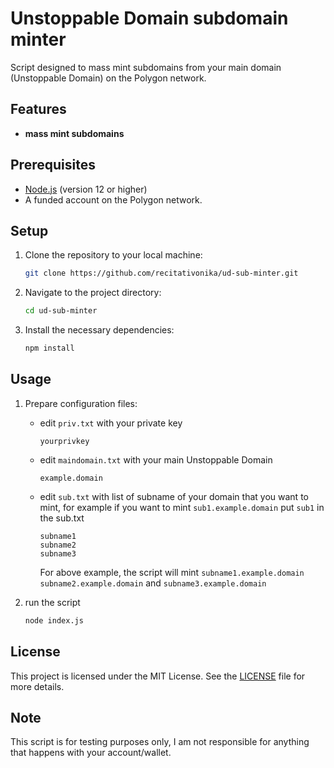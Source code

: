 # Unstoppable Domain subdomain minter

Script designed to mass mint subdomains from your main domain (Unstoppable Domain) on the Polygon network.

## Features

- **mass mint subdomains**

## Prerequisites

- [Node.js](https://nodejs.org/) (version 12 or higher)
- A funded account on the Polygon network.

## Setup

1. Clone the repository to your local machine:
   ```bash
   git clone https://github.com/recitativonika/ud-sub-minter.git
   ```
2. Navigate to the project directory:
   ```bash
   cd ud-sub-minter
   ```
3. Install the necessary dependencies:
   ```bash
   npm install
   ```

## Usage

1. Prepare configuration files:
    - edit `priv.txt` with your private key
        ```
        yourprivkey
        ```
    - edit `maindomain.txt` with your main Unstoppable Domain
        ```
        example.domain
        ```
    - edit `sub.txt` with list of subname of your domain that you want to mint, for example if you want to mint `sub1.example.domain` put `sub1` in the sub.txt
        ```
        subname1
        subname2
        subname3
        ```
      For above example, the script will mint `subname1.example.domain` `subname2.example.domain` and `subname3.example.domain`

2. run the script
    ```bash
   node index.js
    ```

## License
This project is licensed under the MIT License. See the [LICENSE](LICENSE) file for more details.

## Note
This script is for testing purposes only, I am not responsible for anything that happens with your account/wallet.
